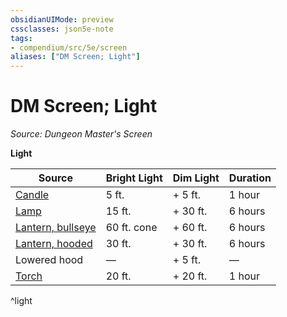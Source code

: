 ```yaml
---
obsidianUIMode: preview
cssclasses: json5e-note
tags:
- compendium/src/5e/screen
aliases: ["DM Screen; Light"]
---
```

# DM Screen; Light
*Source: Dungeon Master's Screen* 

**Light**

| Source | Bright Light | Dim Light | Duration |
|--------|--------------|-----------|----------|
| [Candle](/Systems/5e/items/candle.md) | 5 ft. | + 5 ft. | 1 hour |
| [Lamp](/Systems/5e/items/lamp.md) | 15 ft. | + 30 ft. | 6 hours |
| [Lantern, bullseye](/Systems/5e/items/bullseye-lantern.md) | 60 ft. cone | + 60 ft. | 6 hours |
| [Lantern, hooded](/Systems/5e/items/hooded-lantern.md) | 30 ft. | + 30 ft. | 6 hours |
| Lowered hood | — | + 5 ft. | — |
| [Torch](/Systems/5e/items/torch.md) | 20 ft. | + 20 ft. | 1 hour |
^light